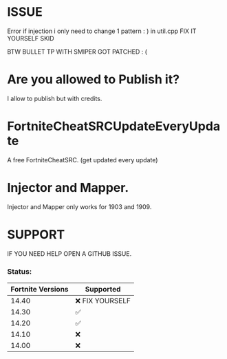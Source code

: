 # ISSUE
Error if injection i only need to change 1 pattern : ) in util.cpp
FIX IT YOURSELF SKID

BTW BULLET TP WITH SMIPER GOT PATCHED : (

# Are you allowed to Publish it?
I allow to publish but with credits. 

# FortniteCheatSRCUpdateEveryUpdate
A free FortniteCheatSRC. (get updated every update)

# Injector and Mapper.
Injector and Mapper only works for 1903 and 1909.

# SUPPORT
IF YOU NEED HELP OPEN A GITHUB ISSUE.

###  Status:

| Fortnite Versions | Supported          |
| ------- | ------------------ |
| 14.40   | :x: FIX YOURSELF|
| 14.30   | :white_check_mark: |
| 14.20   | :white_check_mark: |
| 14.10   | :x: |
| 14.00   | :x: |


